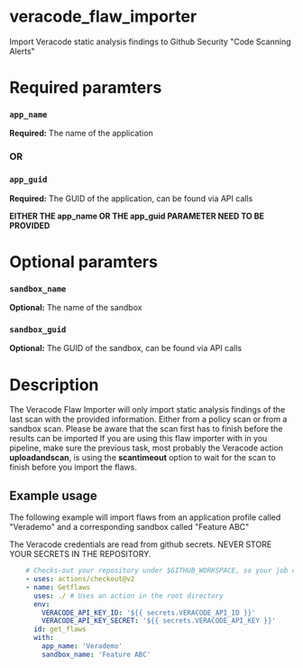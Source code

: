 # veracode_flaw_importer
Import Veracode static analysis findings to Github Security "Code Scanning Alerts"

# Required paramters
### `app_name`
**Required:** The name of the application
### OR
### `app_guid`
**Required:** The GUID of the application, can be found via API calls

**EITHER THE app_name OR THE app_guid PARAMETER NEED TO BE PROVIDED**

# Optional paramters
### `sandbox_name`
**Optional:** The name of the sandbox
### `sandbox_guid`
**Optional:** The GUID of the sandbox, can be found via API calls

# Description
The Veracode Flaw Importer will only import static analysis findings of the last scan with the provided information. Either from a policy scan or from a sandbox scan.
Please be aware that the scan first has to finish before the results can be imported
If you are using this flaw importer with in you pipeline, make sure the previous task, most probably the Veracode action **uploadandscan**, is using the **scantimeout** option to wait for the scan to finish before you import the flaws.

## Example usage

The following example will import flaws from an application profile called "Verademo" and a corresponding sandbox called "Feature ABC"

The Veracode credentials are read from github secrets. NEVER STORE YOUR SECRETS IN THE REPOSITORY.

```yaml
    # Checks-out your repository under $GITHUB_WORKSPACE, so your job can access it
    - uses: actions/checkout@v2
    - name: Getflaws
      uses: ./ # Uses an action in the root directory
      env: 
        VERACODE_API_KEY_ID: '${{ secrets.VERACODE_API_ID }}'
        VERACODE_API_KEY_SECRET: '${{ secrets.VERACODE_API_KEY }}'
      id: get_flaws  
      with:
        app_name: 'Verademo'
        sandbox_name: 'Feature ABC'
```
